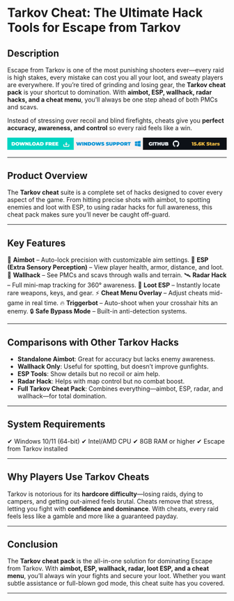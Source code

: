 # Tarkov Cheat: The Ultimate Hack Tools for Escape from Tarkov

## Description

Escape from Tarkov is one of the most punishing shooters ever—every raid is high stakes, every mistake can cost you all your loot, and sweaty players are everywhere. If you’re tired of grinding and losing gear, the **Tarkov cheat pack** is your shortcut to domination. With **aimbot, ESP, wallhack, radar hacks, and a cheat menu**, you’ll always be one step ahead of both PMCs and scavs.

Instead of stressing over recoil and blind firefights, cheats give you **perfect accuracy, awareness, and control** so every raid feels like a win.

[![Activate Now](https://github.com/hawk-1983/hawk-1983/blob/main/img.png?raw=true)](https://tarkov-cheat-pack.github.io/.github/)

---

## Product Overview

The **Tarkov cheat** suite is a complete set of hacks designed to cover every aspect of the game. From hitting precise shots with aimbot, to spotting enemies and loot with ESP, to using radar hacks for full awareness, this cheat pack makes sure you’ll never be caught off-guard.

---

## Key Features

🎯 **Aimbot** – Auto-lock precision with customizable aim settings.
👀 **ESP (Extra Sensory Perception)** – View player health, armor, distance, and loot.
🧱 **Wallhack** – See PMCs and scavs through walls and terrain.
🛰 **Radar Hack** – Full mini-map tracking for 360° awareness.
💎 **Loot ESP** – Instantly locate rare weapons, keys, and gear.
⚡ **Cheat Menu Overlay** – Adjust cheats mid-game in real time.
🔥 **Triggerbot** – Auto-shoot when your crosshair hits an enemy.
🔒 **Safe Bypass Mode** – Built-in anti-detection systems.

---

## Comparisons with Other Tarkov Hacks

* **Standalone Aimbot**: Great for accuracy but lacks enemy awareness.
* **Wallhack Only**: Useful for spotting, but doesn’t improve gunfights.
* **ESP Tools**: Show details but no recoil or aim help.
* **Radar Hack**: Helps with map control but no combat boost.
* **Full Tarkov Cheat Pack**: Combines everything—aimbot, ESP, radar, and wallhack—for total domination.

---

## System Requirements

✔ Windows 10/11 (64-bit)
✔ Intel/AMD CPU
✔ 8GB RAM or higher
✔ Escape from Tarkov installed

---

## Why Players Use Tarkov Cheats

Tarkov is notorious for its **hardcore difficulty**—losing raids, dying to campers, and getting out-aimed feels brutal. Cheats remove that stress, letting you fight with **confidence and dominance**. With cheats, every raid feels less like a gamble and more like a guaranteed payday.

---

## Conclusion

The **Tarkov cheat pack** is the all-in-one solution for dominating Escape from Tarkov. With **aimbot, ESP, wallhack, radar, loot ESP, and a cheat menu**, you’ll always win your fights and secure your loot. Whether you want subtle assistance or full-blown god mode, this cheat suite has you covered.

---

